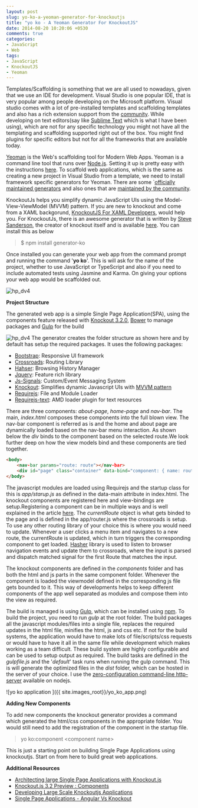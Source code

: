 ```yaml
---
layout: post
slug: yo-ko-a-yeoman-generator-for-knockoutjs
title: "yo ko - A Yeoman Generator For KnockoutJS"
date: 2014-08-20 10:20:06 +0530
comments: true
categories: 
- JavaScript
- Web
tags:
- JavaScript
- KnockoutJS
- Yeoman
---
```


Templates/Scaffolding is something that we are all used to nowadays, given that we use an IDE for development. Visual Studio is one popular IDE, that is very popular among people developing on the Microsoft platform. Visual studio comes with a lot of pre-installed templates and scaffolding templates and also has a rich extension support from the [community](http://visualstudiogallery.msdn.microsoft.com/site/search?f%5B0%5D.Type=RootCategory&f%5B0%5D.Value=templates&f%5B0%5D.Text=Templates). While developing on text editors(say like [Sublime Text](http://www.sublimetext.com/) which is what I have been using), which are not for any specific technology you might not have all the templating and scaffolding supported right out of the box. You might find plugins for specific editors but not for all the frameworks that are available today. 

[Yeoman](http://yeoman.io/) is the Web's scaffolding tool for Modern Web Apps. Yeoman is a command line tool that runs over [Node.js](http://nodejs.org/). Setting it up is pretty easy with the instructions [here](http://yeoman.io/learning/index.html). To scaffold web applications, which is the same as creating a new project in Visual Studio from a template, we need to install framework specific generators for Yeoman. There are some `[officially maintained generators](http://yeoman.io/generators/official.html) and also ones that are [maintained by the community](http://yeoman.io/generators/community.html). 

KnockoutJs helps you simplify dynamic JavaScript UIs using the Model-View-ViewModel (MVVM) pattern. If you are new to knockout and come from a XAML backgorund, [KnockoutJS For XAML Developers](http://www.rahulpnath.com/blog/knockoutjs-for-xaml-developers/), would help you.	For KnockoutJs, there is an awesome generator that is written by [Steve Sanderson](https://twitter.com/stevensanderson), the creator of knockout itself and is available [here](https://www.npmjs.org/package/generator-ko). You can install this as below

>$ npm install generator-ko   

Once installed you can generate your web app from the command prompt and running the command '**yo ko**'. This is will ask for the name of the project, whether to use JavaScript or TypeScript and also if you need to include automated tests using Jasmine and Karma. On giving your options your web app would be  scaffolded out. 


<img class="center" alt="hp_dv4" src="{{ site.images_root}}/yo_ko.png" />

**Project Structure**

The generated web app is a simple Single Page Application(SPA), using the components feature released with [Knockout 3.2.0](http://blog.stevensanderson.com/2014/08/18/knockout-3-2-0-released/), [Bower](http://bower.io/) to manage packages and [Gulp](http://gulpjs.com/) for the build  

<img class="left" alt="hp_dv4" src="{{ site.images_root}}/yo_ko_structure.png" /> The generator creates the folder structure as shown here and by default has setup the required packages. It uses the following packages: 

- [Bootstrap](http://getbootstrap.com/): Responsive UI framework
- [Crossroads](http://millermedeiros.github.io/crossroads.js/): Routing Library
- [Hahser](https://github.com/millermedeiros/hasher/): Browsing History Manager
- [Jquery](http://jquery.com/): Feature rich library
- [Js-Signals](http://millermedeiros.github.io/js-signals/): Custom/Event Messaging System
- [Knockout](http://www.rahulpnath.com/blog/knockoutjs-for-xaml-developers/): Simplifies dynamic Javascript UIs with [MVVM pattern](http://www.rahulpnath.com/blog/tag/mvvm/)
- [Requirejs](http://requirejs.org/): File and Module Loader
- [Requirejs-text](https://github.com/requirejs/text): AMD loader plugin for text resources

There are three components: *about-page*, *home-page* and *nav-bar*. The main, *index.html* composes these components into the full blown view. The nav-bar component is referred as is and the home and about page are dynamically loaded based on the nav-bar menu interaction. As shown below the *div* binds to the component based on the selected route.We look further deep on how the view models bind and these components are tied together.<br style="clear:both;" />
``` html
<body>
    <nav-bar params="route: route"></nav-bar>
    <div id="page" class="container" data-bind="component: { name: route().page, params: route }"></div>
</body>
```

The javascript modules are loaded using Requirejs and the startup class for this is *app/starup.js* as defined in the data-main attribute in index.html. The knockout components are registered here and view-bindings are setup.Registering a component can be in multiple ways and is well explained in the article [here](http://www.knockmeout.net/2014/06/knockout-3-2-preview-components.html). The *currentRoute* object is what gets binded to the page and is defined in the app/router.js where the crossroads is setup. To use any other routing library of your choice this is where you would need to update. Whenever a user clicks a menu item and navigates to a new route, the currentRoute is updated, which in turn triggers the corresponding component to get loaded. [Hasher](https://github.com/millermedeiros/hasher/) library is used to listen to browser navigation events and update them to crossroads, where the input is parsed and dispatch matched signal for the first Route that matches the input.

The knockout components are defined in the *components* folder and has both the html and js parts in the same component folder. Whenever the component is loaded the viewmodel defined in the corresponding js file gets bounded to it. This way of developments helps to keep different components of the app well separated as modules and compose them into the view as required. 

The build is managed is using [Gulp](http://gulpjs.com/), which can be installed using [npm](https://www.npmjs.org/package/gulp). To build the project, you need to run *gulp* at the root folder. The build packages all the javascript modules/files into a single file, replaces the required updates in the html file, minifies the html, js and css etc. If not for the build systems, the application would  have to make lots of file/scripts/css requests or would have to have it all in the same file while development which makes working as a team difficult. These build system are highly configurable and can be used to setup output as required. The build tasks are defined in the *gulpfile.js* and the '*default*' task runs when running the gulp command. This is will generate the optimized files in the *dist* folder, which can be hosted in the server of your choice. I use the [zero-configuration command-line http-server](https://www.npmjs.org/package/http-server) available on nodejs.

![yo ko application ]({{ site.images_root}}/yo_ko_app.png)

**Adding New Components**

To add new components the knockout generator provides a command which generated the html/css components in the appropriate folder. You would still need to add the registration of the component in the startup file.

>yo ko:component &lt;component name&gt;

This is just a starting point on building Single Page Applications using knockoutjs. Start on from here to build great web applications. 

**Additional Resources**

- [Architecting large Single Page Applications with Knockout.js](http://blog.stevensanderson.com/2014/06/11/architecting-large-single-page-applications-with-knockout-js/)
- [Knockout.js 3.2 Preview : Components](http://www.knockmeout.net/2014/06/knockout-3-2-preview-components.html)
- [Developing Large Scale Knockoutjs Applications](http://www.scottlogic.com/blog/2014/02/28/developing-large-scale-knockoutjs-applications.html)
- [Single Page Applications - Angular Vs Knockout](http://www.scottlogic.com/blog/2014/07/30/spa-angular-knockout.html)